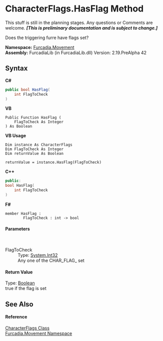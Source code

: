 # CharacterFlags.HasFlag Method 
This stuff is still in the planning stages. Any questions or Comments are welcome. _**\[This is preliminary documentation and is subject to change.\]**_

Does the triggering furre have flags set?

**Namespace:**&nbsp;<a href="N_Furcadia_Movement">Furcadia.Movement</a><br />**Assembly:**&nbsp;FurcadiaLib (in FurcadiaLib.dll) Version: 2.19.PreAlpha 42

## Syntax

**C#**<br />
``` C#
public bool HasFlag(
	int FlagToCheck
)
```

**VB**<br />
``` VB
Public Function HasFlag ( 
	FlagToCheck As Integer
) As Boolean
```

**VB Usage**<br />
``` VB Usage
Dim instance As CharacterFlags
Dim FlagToCheck As Integer
Dim returnValue As Boolean

returnValue = instance.HasFlag(FlagToCheck)
```

**C++**<br />
``` C++
public:
bool HasFlag(
	int FlagToCheck
)
```

**F#**<br />
``` F#
member HasFlag : 
        FlagToCheck : int -> bool 

```


#### Parameters
&nbsp;<dl><dt>FlagToCheck</dt><dd>Type: <a href="http://msdn2.microsoft.com/en-us/library/td2s409d" target="_blank">System.Int32</a><br />Any one of the CHAR_FLAG_ set</dd></dl>

#### Return Value
Type: <a href="http://msdn2.microsoft.com/en-us/library/a28wyd50" target="_blank">Boolean</a><br />true if the flag is set

## See Also


#### Reference
<a href="T_Furcadia_Movement_CharacterFlags">CharacterFlags Class</a><br /><a href="N_Furcadia_Movement">Furcadia.Movement Namespace</a><br />